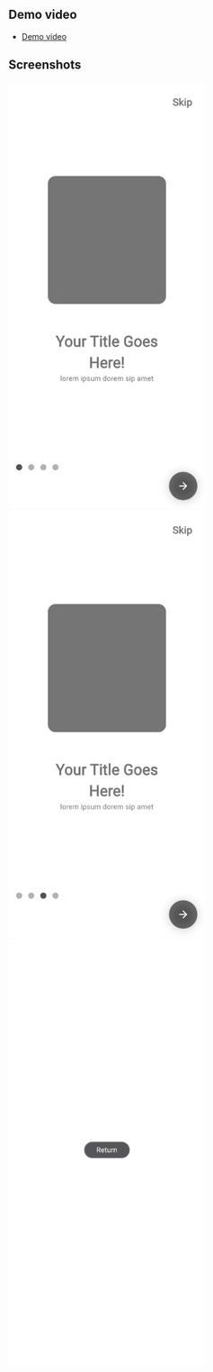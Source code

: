 ## Demo video
- [Demo video](screenshots/demo.mp4)

## Screenshots
<img src='screenshots/first.png' width='350px'>
<img src='screenshots/second.png' width='350px'>
<img src='screenshots/third.png' width='350px'>
